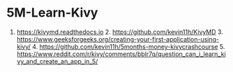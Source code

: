 # 5M-Learn-Kivy
1. https://kivymd.readthedocs.io 2. https://github.com/kevin11h/KivyMD 3. https://www.geeksforgeeks.org/creating-your-first-application-using-kivy/ 4. https://github.com/kevin11h/5months-money-kivycrashcourse 5. https://www.reddit.com/r/kivy/comments/bblr7q/question_can_i_learn_kivy_and_create_an_app_in_5/
